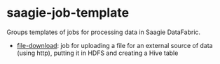 # saagie-job-template

Groups templates of jobs for processing data in Saagie DataFabric.

* [file-download](file-download): job for uploading a file for an external source of data (using http), putting it in HDFS and creating a Hive table

